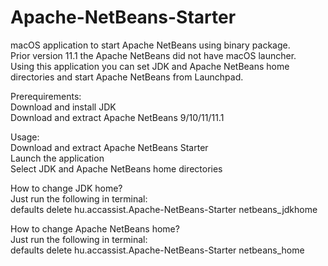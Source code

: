 # Apache-NetBeans-Starter

macOS application to start Apache NetBeans using binary package.  
Prior version 11.1 the Apache NetBeans did not have macOS launcher.  
Using this application you can set JDK and Apache NetBeans home directories and start Apache NetBeans from Launchpad.

Prerequirements:  
Download and install JDK  
Download and extract Apache NetBeans 9/10/11/11.1

Usage:  
Download and extract Apache NetBeans Starter  
Launch the application  
Select JDK and Apache NetBeans home directories

How to change JDK home?  
Just run the following in terminal:  
defaults delete hu.accassist.Apache-NetBeans-Starter netbeans_jdkhome  

How to change Apache NetBeans home?  
Just run the following in terminal:  
defaults delete hu.accassist.Apache-NetBeans-Starter netbeans_home
